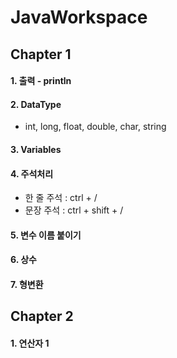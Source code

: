 # JavaWorkspace
## Chapter 1
#### 1. 출력 - println
#### 2. DataType 
- int, long, float, double, char, string
#### 3. Variables
#### 4. 주석처리
- 한 줄 주석 : ctrl + /
- 문장 주석 : ctrl + shift + /
#### 5. 변수 이름 붙이기
#### 6. 상수
#### 7. 형변환

## Chapter 2
#### 1. 연산자 1
